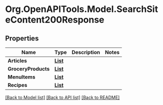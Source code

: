# Org.OpenAPITools.Model.SearchSiteContent200Response

## Properties

Name | Type | Description | Notes
------------ | ------------- | ------------- | -------------
**Articles** | [**List<SearchSiteContent200ResponseArticlesInner>**](SearchSiteContent200ResponseArticlesInner.md) |  | 
**GroceryProducts** | [**List<SearchSiteContent200ResponseGroceryProductsInner>**](SearchSiteContent200ResponseGroceryProductsInner.md) |  | 
**MenuItems** | [**List<SearchSiteContent200ResponseGroceryProductsInner>**](SearchSiteContent200ResponseGroceryProductsInner.md) |  | 
**Recipes** | [**List<SearchSiteContent200ResponseGroceryProductsInner>**](SearchSiteContent200ResponseGroceryProductsInner.md) |  | 

[[Back to Model list]](../README.md#documentation-for-models) [[Back to API list]](../README.md#documentation-for-api-endpoints) [[Back to README]](../README.md)


